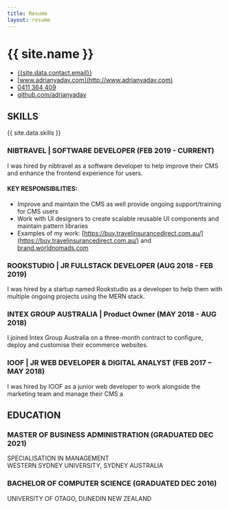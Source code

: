 ```yaml
---
title: Resume
layout: resume
---
```


<div class="contact" markdown="block">

# {{ site.name }}
	

<div class="contact-info" markdown="block">

- [{{site.data.contact.email}}](mailto:adrianyadav@gmail.com)
- [www.adrianyadav.com](http://www.adrianyadav.com)
- [0411 364 409](tel:0411364409)
- [github.com/adrianyadav](https://github.com/adrianyadav)

</div>

</div>

## SKILLS

{{ site.data.skills }}
### NIBTRAVEL | SOFTWARE DEVELOPER (FEB 2019 - CURRENT)

I was hired by nibtravel as a software developer to help improve their CMS and enhance the frontend experience for
users.

#### KEY RESPONSIBILITIES:

- Improve and maintain the CMS as well provide ongoing support/training for CMS users
- Work with UI designers to create scalable reusable UI components and maintain pattern libraries
- Examples of my work: [https://buy.travelinsurancedirect.com.au/](https://buy.travelinsurancedirect.com.au/) and
  [brand.worldnomads.com](https://brand.worldnomads.com)

### ROOKSTUDIO | JR FULLSTACK DEVELOPER (AUG 2018 - FEB 2019)

I was hired by a startup named Rookstudio as a developer to help them with multiple ongoing projects using the MERN
stack.

### INTEX GROUP AUSTRALIA | Product Owner (MAY 2018 - AUG 2018)

I joined Intex Group Australia on a three-month contract to configure, deploy and customise their ecommerce websites.

### IOOF | JR WEB DEVELOPER & DIGITAL ANALYST (FEB 2017 – MAY 2018)

I was hired by IOOF as a junior web developer to work alongside the marketing team and manage their CMS a

## EDUCATION

### MASTER OF BUSINESS ADMINISTRATION (GRADUATED DEC 2021)

SPECIALISATION IN MANAGEMENT \
WESTERN SYDNEY UNIVERSITY, SYDNEY AUSTRALIA

### BACHELOR OF COMPUTER SCIENCE (GRADUATED DEC 2016)

UNIVERSITY OF OTAGO, DUNEDIN NEW ZEALAND
